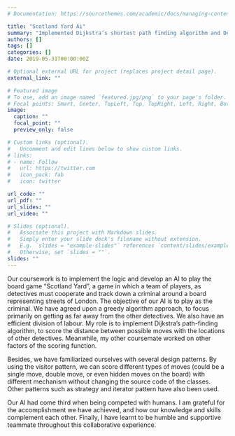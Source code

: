 ```yaml
---
# Documentation: https://sourcethemes.com/academic/docs/managing-content/

title: "Scotland Yard Ai"
summary: "Implemented Dijkstra’s shortest path finding algorithm and Design patterns for AI playing board game Scotland Yard"
authors: []
tags: []
categories: []
date: 2019-05-31T00:00:00Z

# Optional external URL for project (replaces project detail page).
external_link: ""

# Featured image
# To use, add an image named `featured.jpg/png` to your page's folder.
# Focal points: Smart, Center, TopLeft, Top, TopRight, Left, Right, BottomLeft, Bottom, BottomRight.
image:
  caption: ""
  focal_point: ""
  preview_only: false

# Custom links (optional).
#   Uncomment and edit lines below to show custom links.
# links:
# - name: Follow
#   url: https://twitter.com
#   icon_pack: fab
#   icon: twitter

url_code: ""
url_pdf: ""
url_slides: ""
url_video: ""

# Slides (optional).
#   Associate this project with Markdown slides.
#   Simply enter your slide deck's filename without extension.
#   E.g. `slides = "example-slides"` references `content/slides/example-slides.md`.
#   Otherwise, set `slides = ""`.
slides: ""
---
```

Our coursework is to implement the logic and develop an AI to play the board game “Scotland Yard”, a game in which a team of players, as detectives must cooperate and track down a criminal around a board representing streets of London. The objective of our AI is to play as the criminal. We have agreed upon a greedy algorithm approach, to focus primarily on getting as far away from the other detectives. We also have an efficient division of labour.  My role is to implement Dijkstra’s path-finding algorithm, to score the distance between possible moves with the locations of other detectives. Meanwhile, my other coursemate worked on other factors of the scoring function.

Besides, we have familiarized ourselves with several design patterns. By using the visitor pattern, we can score different types of moves (could be a single move, double move, or even hidden moves on the board) with different mechanism without changing the source code of the classes. Other patterns such as strategy and iterator pattern have also been used.

Our AI had come third when being competed with humans. I am grateful for the accomplishment we have achieved, and how our knowledge and skills complement each other. Finally, I have learnt to be humble and supportive teammate throughout this collaborative experience.